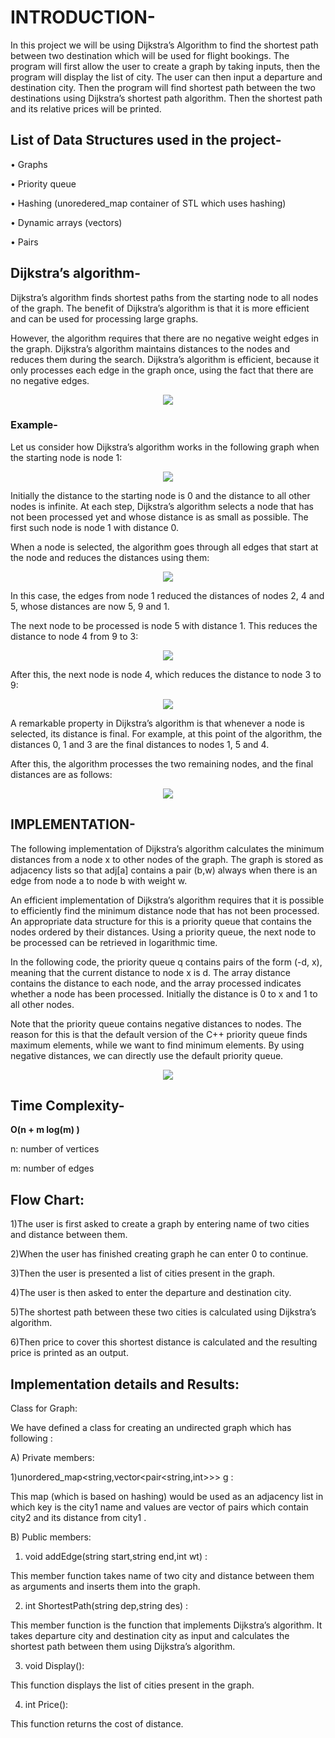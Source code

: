 <h1>
INTRODUCTION-
</h1>

In this project we will be using Dijkstra’s Algorithm to find the shortest path between two destination which will be used for flight bookings. The program will first allow the user to create a graph by taking inputs, then the program will display the list of city. The user can then input a departure and destination city. Then the program will find shortest path between the two destinations using Dijkstra’s shortest path algorithm. Then the shortest path and its relative prices will be printed.

<h2>
List of Data Structures used in the project-
</h2>

•	Graphs

•	Priority queue

•	Hashing (unoredered_map container of STL which uses hashing)

•	Dynamic arrays (vectors)

•	Pairs
<h2>
Dijkstra’s algorithm-
  </h2>

Dijkstra’s algorithm finds shortest paths from the starting node to all nodes of the graph. The benefit of Dijkstra’s algorithm is that it is more efficient and can be used for processing large graphs. 

However, the algorithm requires that there are no negative weight edges in the graph. Dijkstra’s algorithm maintains distances to the nodes and reduces them during the search. Dijkstra’s algorithm is efficient, because it only processes each edge in the graph once, using the fact that there are no negative edges.


<p align="center">
<img src="images/animation.gif" class="center">
  </p>


<h3>
Example-</h3>

Let us consider how Dijkstra’s algorithm works in the following graph when the
starting node is node 1:

<p align="center">
<img src="images/1.png" class="center">
  </p>

Initially the distance to the starting node is
0 and the distance to all other nodes is infinite.
At each step, Dijkstra’s algorithm selects a node that has not been processed yet and whose distance is as small as possible. The first such node is node 1 with
distance 0.
                   
When a node is selected, the algorithm goes through all edges that start at the node and reduces the distances using them:


<p align="center">
<img src="images/2.png" class="center">
  </p>
                        
In this case, the edges from node 1 reduced the distances of nodes 2, 4 and 5,
whose distances are now 5, 9 and 1.

The next node to be processed is node 5 with distance 1. This reduces the distance to node 4 from 9 to 3:


<p align="center">
<img src="images/3.png" class="center">
  </p>

                          
After this, the next node is node 4, which reduces the  distance to node 3 to 9:

    
<p align="center">
<img src="images/4.png" class="center">
  </p>

A remarkable property in Dijkstra’s algorithm is that whenever a node is selected, its distance is final. For example, at this point of the algorithm, the distances 0, 1 and 3 are the final distances to nodes 1, 5 and 4.

After this, the algorithm processes the two remaining nodes, and the final distances are as follows:


<p align="center">
<img src="images/5.png" class="center">
  </p>


<h2>
IMPLEMENTATION-</h2>

The following implementation of Dijkstra’s algorithm calculates the minimum distances from a node x to other nodes of the graph. The graph is stored as adjacency lists so that adj[a] contains a pair (b,w) always when there is an edge from node a to node b with weight w.

An efficient implementation of Dijkstra’s algorithm requires that it is possible to efficiently find the minimum distance node that has not been processed. An appropriate data structure for this is a priority queue that contains the nodes ordered by their distances. Using a priority queue, the next node to be processed can be retrieved in logarithmic time.

In the following code, the priority queue q contains pairs of the form (-d, x), meaning that the current distance to node x is d. The array distance contains the distance to each node, and the array processed indicates whether a node has been processed. Initially the distance is 0 to x and 1 to all other nodes.	

Note that the priority queue contains negative distances to nodes. The reason for this is that the default version of the C++ priority queue finds maximum elements, while we want to find minimum elements. By using negative distances, we can directly use the default priority queue.

<p align="center">
<img src="images/dijkstra.png" class="center">
  </p>
 
<h2>
Time Complexity-</h2>
  
<b>O(n + m log(m) )</b>

n: number of vertices

m: number of edges


<h2>
Flow Chart: </h2>

1)The user is first asked to create a graph by entering name of two cities and distance between them.

2)When the user has finished creating graph he can enter 0 to continue.

3)Then the user is presented a list of cities present in the graph.

4)The user is then asked to enter the departure and destination city.

5)The shortest path between these two cities is calculated using Dijkstra’s algorithm.

6)Then price to cover this shortest distance is calculated and the resulting price is printed as an output.

<h2>
Implementation details and Results:</h2>

Class for Graph:

We have defined a class for creating an undirected graph which has following :

A) Private members:

1)unordered_map<string,vector<pair<string,int>>> g :

This map (which is based on hashing) would be used as an adjacency list in which key is the city1 name and values are vector of pairs which contain city2 and its distance from city1 .

B) Public members:

1) void addEdge(string start,string end,int wt) :

This member function takes name of two city and distance between them as arguments and inserts them into the graph.

2) int ShortestPath(string dep,string des) :

This member function is the function that implements Dijkstra’s algorithm. It takes departure city and destination city as input and calculates the shortest path between them using Dijkstra’s algorithm. 

3) void Display():

This function displays the list of cities present in the graph.

4) int Price():

This function returns the cost of distance.




